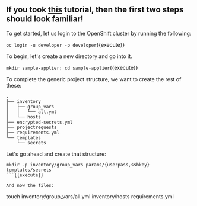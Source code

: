## If you took [this](https://katacoda.com/patrickcarney/scenarios/openshift-applier) tutorial, then the first two steps should look familiar!

To get started, let us login to the OpenShift cluster by running the following:

``oc login -u developer -p developer``{{execute}}

To begin, let's create a new directory and go into it.

``mkdir sample-applier; cd sample-applier``{{execute}}

To complete the generic project structure, we want to create the rest of these:

```
.
├── inventory
│   ├── group_vars
│   │   └── all.yml
│   └── hosts
├── encrypted-secrets.yml
├── projectrequests
├── requirements.yml
└── templates
    └── secrets
```

Let's go ahead and create that structure:

```
mkdir -p inventory/group_vars params/{userpass,sshkey} templates/secrets
```{{execute}}

And now the files:

``` 
touch inventory/group_vars/all.yml inventory/hosts requirements.yml
```{{execute}}